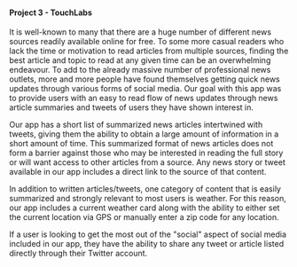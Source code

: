 ﻿#### Project 3 - TouchLabs

It is well-known to many that there are a huge number of different news sources readily available online for free. To some more casual readers who lack the time or motivation to read articles from multiple sources, finding the best article and topic to read at any given time can be an overwhelming endeavour. To add to the already massive number of professional news outlets, more and more people have found themselves getting quick news updates through various forms of social media. Our goal with this app was to provide users with an easy to read flow of news updates through news article summaries and tweets of users they have shown interest in.

Our app has a short list of summarized news articles intertwined with tweets, giving them the ability to obtain a large amount of information in a short amount of time. This summarized format of news articles does not form a barrier against those who may be interested in reading the full story or will want access to other articles from a source. Any news story or tweet available in our app includes a direct link to the source of that content.

In addition to written articles/tweets, one category of content that is easily summarized and strongly relevant to most users is weather. For this reason, our app includes a current weather card along with the ability to either set the current location via GPS or manually enter a zip code for any location.

If a user is looking to get the most out of the "social" aspect of social media included in our app, they have the ability to share any tweet or article listed directly through their Twitter account.